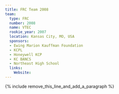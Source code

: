 ```yaml
---
title: FRC Team 2008
team:
  type: FRC
  number: 2008
  name: VTEC
  rookie_year: 2007
  location: Kansas City, MO, USA
  sponsors:
  - Ewing Marion Kauffman Foundation
  - KCPL
  - Honeywell KCP
  - KC BANCS
  - Northeast High School
  links:
    Website:
---
```


{% include remove_this_line_and_add_a_paragraph %}